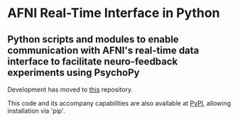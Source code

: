 
# AFNI Real-Time Interface in Python

## Python scripts and modules to enable communication with AFNI's real-time data interface to facilitate neuro-feedback experiments using PsychoPy

Development has moved to [this](https://github.com/roopchansinghv/afni-real-time-interface-in-python) repository.

This code and its accompany capabilities are also available at [PyPI](https://pypi.org/project/afniRTI/), allowing installation via 'pip'.

